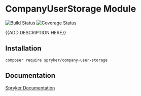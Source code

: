 # CompanyUserStorage Module
[![Build Status](https://travis-ci.org/spryker/company-user-storage.svg)](https://travis-ci.org/spryker/company-user-storage)
[![Coverage Status](https://coveralls.io/repos/github/spryker/company-user-storage/badge.svg)](https://coveralls.io/github/spryker/company-user-storage)

{{ADD DESCRIPTION HERE}}

## Installation

```
composer require spryker/company-user-storage
```

## Documentation

[Spryker Documentation](https://academy.spryker.com/developing_with_spryker/module_guide/modules.html)
